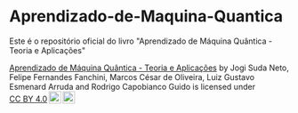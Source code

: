 # Aprendizado-de-Maquina-Quantica
Este é o repositório oficial do livro "Aprendizado de Máquina Quântica - Teoria e Aplicações"

<p xmlns:cc="http://creativecommons.org/ns#" xmlns:dct="http://purl.org/dc/terms/"><a property="dct:title" rel="cc:attributionURL" href="https://github.com/jogisuda/Aprendizado-de-Maquina-Quantica">Aprendizado de Máquina Quântica - Teoria e Aplicações</a> by <span property="cc:attributionName">Jogi Suda Neto, Felipe Fernandes Fanchini, Marcos César de Oliveira, Luiz Gustavo Esmenard Arruda and Rodrigo Capobianco Guido</span> is licensed under <a href="https://creativecommons.org/licenses/by/4.0/?ref=chooser-v1" target="_blank" rel="license noopener noreferrer" style="display:inline-block;">CC BY 4.0<img style="height:22px!important;margin-left:3px;vertical-align:text-bottom;" src="https://mirrors.creativecommons.org/presskit/icons/cc.svg?ref=chooser-v1" alt=""><img style="height:22px!important;margin-left:3px;vertical-align:text-bottom;" src="https://mirrors.creativecommons.org/presskit/icons/by.svg?ref=chooser-v1" alt=""></a></p>

